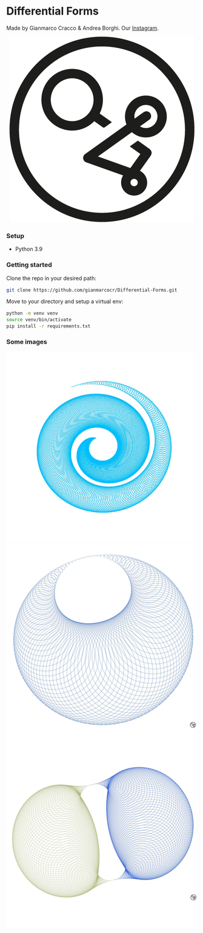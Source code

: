 # Differential Forms

Made by Gianmarco Cracco & Andrea Borghi. Our [Instagram](https://instagram.com/differentialforms?igshid=YmMyMTA2M2Y=).

<p align="center">
  <img width="489" height="489" src=logo/logo_DF-PNG.png alt="">
</p>

[//]: # (<img src="./Sample_imgs/sample_plot.jpg" width=""/>)
### Setup
* Python 3.9

### Getting started
Clone the repo in your desired path:
```bash
git clone https://github.com/gianmarcocr/Differential-Forms.git
```

Move to your directory and setup a virtual env:
```bash
python -m venv venv
source venv/bin/activate
pip install -r requirements.txt
```

### Some images
![](sample_img/sample_plot1.jpg)
![](sample_img/sample_plot2.jpg)
![](sample_img/sample_plot3.jpg)